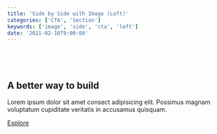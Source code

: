 ```yaml
---
title: 'Side by Side with Image (Left)'
categories: ['CTA', 'Section']
keywords: ['image', 'side', 'cta', 'left']
date: '2021-02-10T9:00:00'
---
```


<!-- wp:group {"align":"wide","style":{"spacing":{"padding":{"top":"2em","bottom":"2em"}}}} -->
<div class="wp-block-group alignwide" style="padding-top:2em;padding-bottom:2em"><div class="wp-block-group__inner-container">

<!-- wp:columns {"align":"wide"} -->
<div class="wp-block-columns alignwide">
<!-- wp:column -->
<div class="wp-block-column">

<!-- wp:image {"sizeSlug":"large","linkDestination":"none"} -->
<figure class="wp-block-image size-large"><img src="https://images.unsplash.com/photo-1585424529208-7bc775e92a74?ixid=MXwxMjA3fDB8MHxwaG90by1wYWdlfHx8fGVufDB8fHw%3D&amp;ixlib=rb-1.2.1&amp;auto=format&amp;fit=crop&amp;w=1280&amp;q=80" alt="" /></figure>
<!-- /wp:image --></div>
<!-- /wp:column -->

<!-- wp:column -->
<div class="wp-block-column">

<!-- wp:group -->
<div class="wp-block-group">
<div class="wp-block-group__inner-container">

<!-- wp:heading {"fontSize":"large"} -->
<h2 class="has-large-font-size f3 f2-l mt0 lh-solid"><strong>A better way to build</strong></h2>
<!-- /wp:heading -->

<!-- wp:paragraph {"fontSize":"small"} -->
<p class="has-small-font-size o-70 my0">Lorem ipsum dolor sit amet consect adipisicing elit. Possimus magnam voluptatum cupiditate veritatis in accusamus quisquam.</p>
<!-- /wp:paragraph -->

<!-- wp:paragraph -->
<p><a href="https://use-patterns.vercel.app">Explore</a></p>
<!-- /wp:paragraph -->

</div></div>
<!-- /wp:group -->

</div>
<!-- /wp:column -->
</div>
<!-- /wp:columns -->

</div></div>
<!-- /wp:group -->
